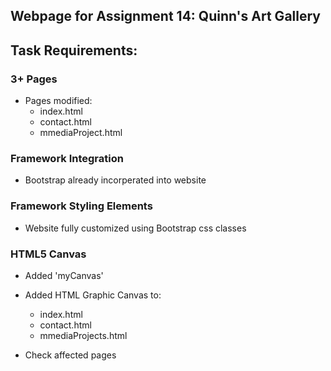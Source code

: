 ## Webpage for Assignment 14: Quinn's Art Gallery

## Task Requirements:

### 3+ Pages

* Pages modified:
    - index.html
    - contact.html
    - mmediaProject.html

### Framework Integration 
* Bootstrap already incorperated into website

### Framework Styling Elements 
* Website fully customized using Bootstrap css classes

### HTML5 Canvas 

* Added 'myCanvas' <div>

* Added HTML Graphic Canvas to:
    - index.html
    - contact.html
    - mmediaProjects.html

* Check affected pages <style> for:
    - canvas
    - #MyCanvas
    - #MyCanvasMirror
    
### JavaScript Functionality 

* See custom js file 'mainjsalt.js' within ./styles/js folder to find 'myCanvas' js script

* Canvas Js scripted to resize itself for mobile accessibility
